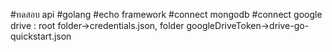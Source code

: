#ทดสอบ api 
#golang 
#echo framework
#connect mongodb
#connect google drive : root folder->credentials.json, folder googleDriveToken->drive-go-quickstart.json